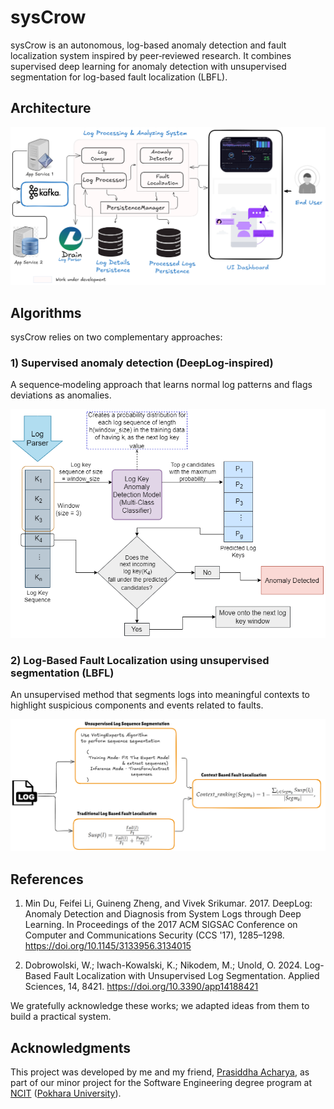 # sysCrow

sysCrow is an autonomous, log-based anomaly detection and fault localization system inspired by peer‑reviewed research. It combines supervised deep learning for anomaly detection with unsupervised segmentation for log-based fault localization (LBFL).

## Architecture

![System architecture of sysCrow](./docs/sysCrow_architecture_completed_part.png "Project architecture")

## Algorithms

sysCrow relies on two complementary approaches:

### 1) Supervised anomaly detection (DeepLog‑inspired)

A sequence‑modeling approach that learns normal log patterns and flags deviations as anomalies.

![Workflow of the supervised anomaly detection model](./docs/supervised_model_workflow.png "Supervised Anomaly Detection Model Workflow")

### 2) Log‑Based Fault Localization using unsupervised segmentation (LBFL)

An unsupervised method that segments logs into meaningful contexts to highlight suspicious components and events related to faults.

![Workflow of LBFL using unsupervised segmentation](./docs/log%20based%20fault%20localization%20using%20unsupervised%20segmentation.png "LBFL Using Unsupervised Segmentation Model Workflow")

## References

1. Min Du, Feifei Li, Guineng Zheng, and Vivek Srikumar. 2017. DeepLog: Anomaly Detection and Diagnosis from System Logs through Deep Learning. In Proceedings of the 2017 ACM SIGSAC Conference on Computer and Communications Security (CCS '17), 1285–1298. https://doi.org/10.1145/3133956.3134015

2. Dobrowolski, W.; Iwach-Kowalski, K.; Nikodem, M.; Unold, O. 2024. Log-Based Fault Localization with Unsupervised Log Segmentation. Applied Sciences, 14, 8421. https://doi.org/10.3390/app14188421

We gratefully acknowledge these works; we adapted ideas from them to build a practical system.

## Acknowledgments

This project was developed by me and my friend, [Prasiddha Acharya](https://github.com/prsydha), as part of our minor project for the Software Engineering degree program at [NCIT](https://ncit.edu.np) ([Pokhara University](https://pu.edu.np)).
